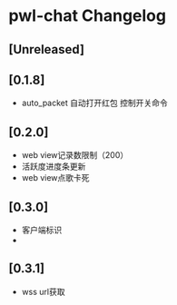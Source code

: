 <!-- Keep a Changelog guide -> https://keepachangelog.com -->

# pwl-chat Changelog

## [Unreleased]

## [0.1.8]

- auto_packet 自动打开红包 控制开关命令

## [0.2.0]
- web view记录数限制（200）
- 活跃度进度条更新
- web view点歌卡死

## [0.3.0]

- 客户端标识
- 
## [0.3.1]

- wss url获取